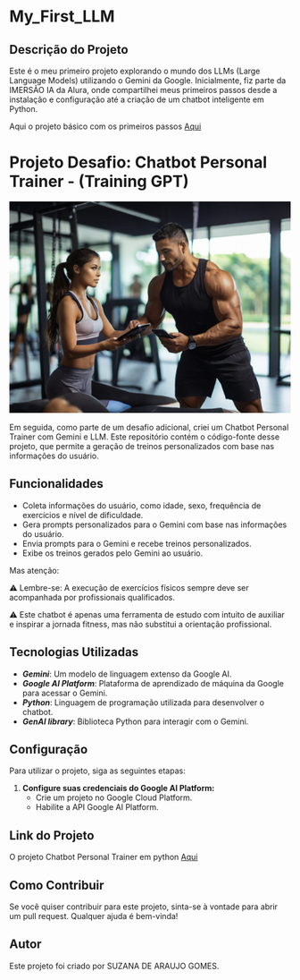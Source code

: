 # My_First_LLM



## Descrição do Projeto

Este é o meu primeiro projeto explorando o mundo dos LLMs (Large Language Models) utilizando o Gemini da Google. Inicialmente, fiz parte da IMERSÃO IA da Alura, onde compartilhei meus primeiros passos desde a instalação e configuração até a criação de um chatbot inteligente em Python.

Aqui o projeto básico com os primeiros passos [Aqui](https://github.com/suzanagomes/My_First_LLM/blob/debf3fba6a12c62923233e3cac2c23db4103bf8c/Minha_Primeira_LLM_com_GEMINI.ipynb)

# Projeto Desafio: Chatbot Personal Trainer  - (Training GPT)

![Descrição da imagem](https://github.com/suzanagomes/My_First_LLM/blob/main/Chat_de_Personal_Trainer.jpg)



Em seguida, como parte de um desafio adicional, criei um Chatbot Personal Trainer com Gemini e LLM. Este repositório contém o código-fonte desse projeto, que permite a geração de treinos personalizados com base nas informações do usuário.

## Funcionalidades

- Coleta informações do usuário, como idade, sexo, frequência de exercícios e nível de dificuldade.
- Gera prompts personalizados para o Gemini com base nas informações do usuário.
- Envia prompts para o Gemini e recebe treinos personalizados.
- Exibe os treinos gerados pelo Gemini ao usuário.

Mas atenção:

⚠ Lembre-se: A execução de exercícios físicos sempre deve ser acompanhada por profissionais qualificados.

⚠ Este chatbot é apenas uma ferramenta de estudo com intuito de auxiliar e inspirar a jornada fitness, mas não substitui a orientação profissional.

## Tecnologias Utilizadas

- __*Gemini*__: Um modelo de linguagem extenso da Google AI.
- __*Google AI Platform*__: Plataforma de aprendizado de máquina da Google para acessar o Gemini.
- __*Python*__: Linguagem de programação utilizada para desenvolver o chatbot.
- __*GenAI library*__: Biblioteca Python para interagir com o Gemini.

## Configuração

Para utilizar o projeto, siga as seguintes etapas:

1. **Configure suas credenciais do Google AI Platform:**
   - Crie um projeto no Google Cloud Platform.
   - Habilite a API Google AI Platform.

## Link do Projeto
O projeto Chatbot Personal Trainer em python [Aqui](https://github.com/suzanagomes/My_First_LLM/blob/debf3fba6a12c62923233e3cac2c23db4103bf8c/Personal_chatbot.ipynb)

## Como Contribuir

Se você quiser contribuir para este projeto, sinta-se à vontade para abrir um pull request. Qualquer ajuda é bem-vinda!

## Autor

Este projeto foi criado por SUZANA DE ARAUJO GOMES.

